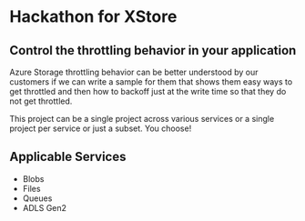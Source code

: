 # Hackathon for XStore

## Control the throttling behavior in your application
Azure Storage throttling behavior can be better understood by our customers if we can write a sample for them that shows them easy ways to get throttled and then how to backoff just at the write time so that they do not get throttled.

This project can be a single project across various services or a single project per service or just a subset. You choose!

## Applicable Services

* Blobs
* Files
* Queues
* ADLS Gen2